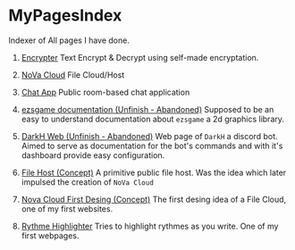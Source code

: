# MyPagesIndex
Indexer of All pages I have done.

1. [Encrypter](https://encrypter.ezsnova.repl.co/)  Text Encrypt & Decrypt using self-made encryptation.

2. [NoVa Cloud](https://novacloud.hendrick-nova.repl.co/) File Cloud/Host

3. [Chat App](https://ezsnova.github.io/nova-chat-app/) Public room-based chat application

4. [ezsgame documentation (Unfinish - Abandoned)](https://ezsgame-doc.ezsnova.repl.co) Supposed to be an easy to understand documentation about `ezsgame` a 2d graphics library.

5. [DarkH Web (Unfinish - Abandoned)](https://darkh-web.soulzgamer.repl.co/) Web page of `DarkH` a discord bot. Aimed to serve as documentation for the bot's commands and with it's dashboard provide easy configuration.

6. [File Host (Concept)](https://FileHost.hendrick-nova.repl.co) A primitive public file host. Was the idea which later impulsed the creation of `NoVa Cloud`

7. [Nova Cloud First Desing (Concept)](https://ezsnova.github.io/NovaCloud-old-desing/) The first desing idea of a File Cloud, one of my first websites. 

8. [Rythme Highlighter](https://ezsnova.github.io/RythmeHighlight/) Tries to highlight rythmes as you write. One of my first webpages.

